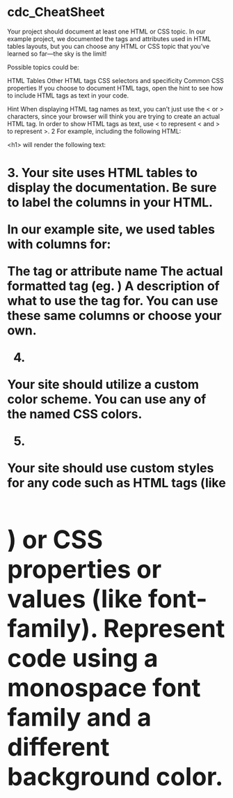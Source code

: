 # cdc_CheatSheet
Your project should document at least one HTML or CSS topic. In our example project, we documented the tags and attributes used in HTML tables layouts, but you can choose any HTML or CSS topic that you’ve learned so far—the sky is the limit!

Possible topics could be:

HTML Tables
Other HTML tags
CSS selectors and specificity
Common CSS properties
If you choose to document HTML tags, open the hint to see how to include HTML tags as text in your code.


Hint
When displaying HTML tag names as text, you can’t just use the < or > characters, since your browser will think you are trying to create an actual HTML tag. In order to show HTML tags as text, use &lt; to represent < and &gt; to represent >. 2 For example, including the following HTML:

&lt;h1&gt;
will render the following text:

<h1>
3.
Your site uses HTML tables to display the documentation. Be sure to label the columns in your HTML.

In our example site, we used tables with columns for:

The tag or attribute name
The actual formatted tag (eg. <table>)
A description of what to use the tag for.
You can use these same columns or choose your own.

4.
Your site should utilize a custom color scheme. You can use any of the named CSS colors.

5.
Your site should use custom styles for any code such as HTML tags (like <h1>) or CSS properties or values (like font-family). Represent code using a monospace font family and a different background color.